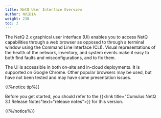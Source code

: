 ```yaml
---
title: NetQ User Interface Overview
author: NVIDIA
weight: 230
toc: 3
---
```

The NetQ 2.x graphical user interface (UI) enables you to access NetQ capabilities through a web browser as opposed to through a terminal window using the Command Line Interface (CLI). Visual representations of the health of the network, inventory, and system events make it easy to both find faults and misconfigurations, and to fix them.

The UI is accessible in both on-site and in-cloud deployments. It is supported on Google Chrome. Other popular browsers may be used, but have not been tested and may have some presentation issues.

{{%notice tip%}}

Before you get started, you should refer to the {{<link title="Cumulus NetQ 3.1 Release Notes"text="release notes">}} for this version.

{{%/notice%}}
